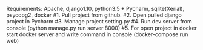 Requirements: Apache, django1.10, python3.5 + Pycharm, sqlite(Xerial), psycopg2, docker
#1. Pull project from github.
#2. Open pulled django project in Pycharm
#3. Manage project setting.py
#4. Run dev server from console (python manage.py run server 8000)
#5. For open project in docker start docker server and write command in console (docker-compose run web)